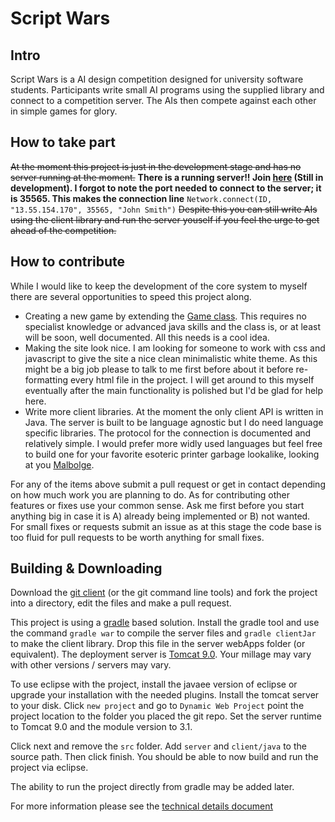 # Script Wars

## Intro
Script Wars is a AI design competition designed for university software students. Participants write small AI programs using the supplied library and connect to a competition server. The AIs then compete against each other in simple games for glory.

## How to take part
~~At the moment this project is just in the development stage and has no server running at the moment.~~ **There is a running server!! Join [here](http://13.55.154.170) (Still in development). I forgot to note the port needed to connect to the server; it is 35565. This makes the connection line** `Network.connect(ID, "13.55.154.170", 35565, "John Smith")` ~~Despite this you can still write AIs using the client library and run the server youself if you feel the urge to get ahead of the competition.~~

## How to contribute
While I would like to keep the development of the core system to myself there are several opportunities to speed this project along.
* Creating a new game by extending the [Game class](https://github.com/Brownshome/script-wars/blob/master/server/brownshome/scriptwars/server/game/Game.java). This requires no specialist knowledge or advanced java skills and the class is, or at least will be soon, well documented. All this needs is a cool idea.
* Making the site look nice. I am looking for someone to work with css and javascript to give the site a nice clean minimalistic white theme. As this might be a big job please to talk to me first before about it before re-formatting every html file in the project. I will get around to this myself eventually after the main functionality is polished but I'd be glad for help here.
* Write more client libraries. At the moment the only client API is written in Java. The server is built to be language agnostic but I do need language specific libraries. The protocol for the connection is documented and relatively simple. I would prefer more widly used languages but feel free to build one for your favorite esoteric printer garbage lookalike, looking at you [Malbolge](https://en.wikipedia.org/wiki/Malbolge).

For any of the items above submit a pull request or get in contact depending on how much work you are planning to do. As for contributing other features or fixes use your common sense. Ask me first before you start anything big in case it is A) already being implemented or B) not wanted. For small fixes or requests submit an issue as at this stage the code base is too fluid for pull requests to be worth anything for small fixes.

## Building & Downloading
Download the [git client](https://desktop.github.com/) (or the git command line tools) and fork the project into a directory, edit the files and make a pull request.

This project is using a [gradle](https://gradle.org/) based solution. Install the gradle tool and use the command `gradle war` to compile the server files and `gradle clientJar` to make the client library. Drop this file in the server webApps folder (or equivalent). The deployment server is [Tomcat 9.0](http://tomcat.apache.org/). Your millage may vary with other versions / servers may vary.

To use eclipse with the project, install the javaee version of eclipse or upgrade your installation with the needed plugins. Install the tomcat server to your disk. Click `new project` and go to `Dynamic Web Project` point the project location to the folder you placed the git repo. Set the server runtime to Tomcat 9.0 and the module version to 3.1.

Click next and remove the `src` folder. Add `server` and `client/java` to the source path. Then click finish. You should be able to now build and run the project via eclipse.

The ability to run the project directly from gradle may be added later.

For more information please see the [technical details document](https://github.com/Brownshome/script-wars/blob/master/Technical%20Details.md)
